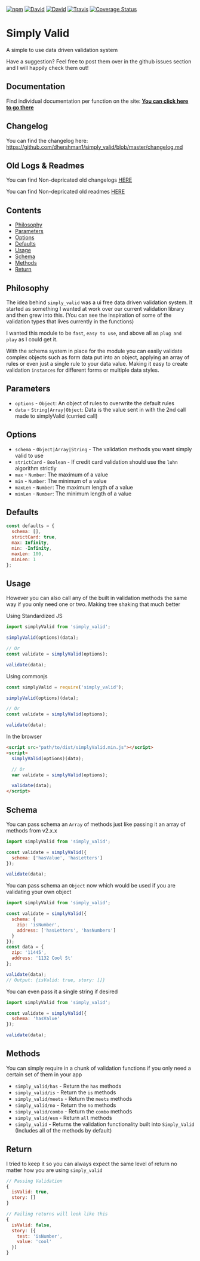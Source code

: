 [![npm](https://img.shields.io/npm/v/simply_valid.svg?style=flat-square)](https://www.npmjs.com/package/simply_valid)
[![David](https://img.shields.io/david/dhershman1/simply_valid.svg?style=flat-square)](https://david-dm.org/dhershman1/simply_valid)
[![David](https://img.shields.io/david/dev/dhershman1/simply_valid.svg?style=flat-square)](https://david-dm.org/dhershman1/simply_valid?type=dev)
[![Travis](https://img.shields.io/travis/dhershman1/simply_valid.svg?style=flat-square)](https://travis-ci.org/dhershman1/simply_valid)
[![Coverage Status](https://img.shields.io/coveralls/github/dhershman1/simply_valid.svg?style=flat-square)](https://coveralls.io/github/dhershman1/simply_valid?branch=master)

# Simply Valid

A simple to use data driven validation system

Have a suggestion? Feel free to post them over in the github issues section and I will happily check them out!

## Documentation

Find individual documentation per function on the site: **[You can click here to go there](https://www.dusty.codes/documentation/simply_valid)**

## Changelog

You can find the changelog here: https://github.com/dhershman1/simply_valid/blob/master/changelog.md

## Old Logs & Readmes

You can find Non-depricated old changelogs [HERE](https://github.com/dhershman1/simply_valid/blob/master/old-changelogs)

You can find Non-depricated old readmes [HERE](https://github.com/dhershman1/simply_valid/blob/master/old-readmes)

## Contents
* [Philosophy](#philosophy)
* [Parameters](#parameters)
* [Options](#options)
* [Defaults](#defaults)
* [Usage](#usage)
* [Schema](#schema)
* [Methods](#methods)
* [Return](#return)

## Philosophy

The idea behind `simply_valid` was a ui free data driven validation system. It started as something I wanted at work over our current validation library and then grew into this. (You can see the inspiration of some of the validation types that lives currently in the functions)

I wanted this module to be `fast`, `easy to use`, and above all as `plug and play` as I could get it.

With the schema system in place for the module you can easily validate complex objects such as form data put into an object, applying an array of rules or even just a single rule to your data value. Making it easy to create validation `instances` for different forms or multiple data styles.

## Parameters

- `options` - `Object`: An object of rules to overwrite the default rules
- `data` - `String|Array|Object`: Data is the value sent in with the 2nd call made to simplyValid (curried call)

## Options

- `schema` - `Object|Array|String` - The validation methods you want simply valid to use
- `strictCard` - `Boolean` - If credit card validation should use the `luhn` algorithm strictly
- `max` - `Number`: The maximum of a value
- `min` - `Number`: The minimum of a value
- `maxLen` - `Number`: The maximum length of a value
- `minLen` - `Number`: The minimum length of a value

## Defaults

```js
const defaults = {
  schema: [],
  strictCard: true,
  max: Infinity,
  min: -Infinity,
  maxLen: 100,
  minLen: 1
};
```

## Usage

However you can also call any of the built in validation methods the same way if you only need one or two. Making tree shaking that much better

Using Standardized JS
```js
import simplyValid from 'simply_valid';

simplyValid(options)(data);

// Or
const validate = simplyValid(options);

validate(data);
```

Using commonjs
```js
const simplyValid = require('simply_valid');

simplyValid(options)(data);

// Or
const validate = simplyValid(options);

validate(data);
```

In the browser
```html
<script src="path/to/dist/simplyValid.min.js"></script>
<script>
  simplyValid(options)(data);

  // Or
  var validate = simplyValid(options);

  validate(data);
</script>
```

## Schema

You can pass schema an `Array` of methods just like passing it an array of methods from v2.x.x

```js
import simplyValid from 'simply_valid';

const validate = simplyValid({
  schema: ['hasValue', 'hasLetters']
});

validate(data);
```

You can pass schema an `Object` now which would be used if you are validating your own object

```js
import simplyValid from 'simply_valid';

const validate = simplyValid({
  schema: {
    zip: 'isNumber',
    address: ['hasLetters', 'hasNumbers']
  }
});
const data = {
  zip: '11445',
  address: '1132 Cool St'
};

validate(data);
// Output: {isValid: true, story: []}

```

You can even pass it a single string if desired

```js
import simplyValid from 'simply_valid';

const validate = simplyValid({
  schema: 'hasValue'
});

validate(data);
```

## Methods

You can simply require in a chunk of validation functions if you only need a certain set of them in your app

- `simply_valid/has` - Return the `has` methods
- `simply_valid/is` - Return the `is` methods
- `simply_valid/meets` - Return the `meets` methods
- `simply_valid/no` - Return the `no` methods
- `simply_valid/combo` - Return the `combo` methods
- `simply_valid/esm` - Return `all` methods
- `simply_valid` - Returns the validation functionality built into `Simply_Valid` (Includes all of the methods by default)

## Return

I tried to keep it so you can always expect the same level of return no matter how you are using `simply_valid`

```js
// Passing Validation
{
  isValid: true,
  story: []
}

// Failing returns will look like this
{
  isValid: false,
  story: [{
    test: 'isNumber',
    value: 'cool'
  }]
}
```
